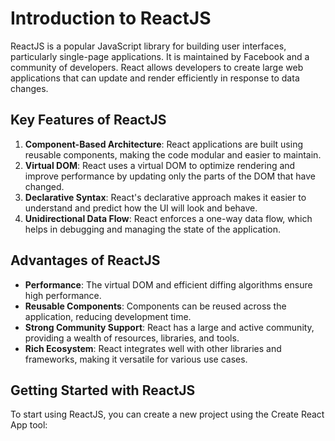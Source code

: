 # Introduction to ReactJS

ReactJS is a popular JavaScript library for building user interfaces, particularly single-page applications. It is maintained by Facebook and a community of developers. React allows developers to create large web applications that can update and render efficiently in response to data changes.

## Key Features of ReactJS

1. **Component-Based Architecture**: React applications are built using reusable components, making the code modular and easier to maintain.
2. **Virtual DOM**: React uses a virtual DOM to optimize rendering and improve performance by updating only the parts of the DOM that have changed.
3. **Declarative Syntax**: React's declarative approach makes it easier to understand and predict how the UI will look and behave.
4. **Unidirectional Data Flow**: React enforces a one-way data flow, which helps in debugging and managing the state of the application.

## Advantages of ReactJS

- **Performance**: The virtual DOM and efficient diffing algorithms ensure high performance.
- **Reusable Components**: Components can be reused across the application, reducing development time.
- **Strong Community Support**: React has a large and active community, providing a wealth of resources, libraries, and tools.
- **Rich Ecosystem**: React integrates well with other libraries and frameworks, making it versatile for various use cases.

## Getting Started with ReactJS

To start using ReactJS, you can create a new project using the Create React App tool:
